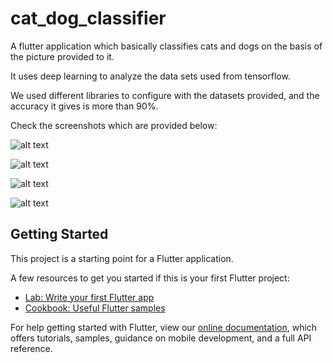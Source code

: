 # cat_dog_classifier

A flutter application which basically classifies cats and dogs on the basis of the picture provided to it.

It uses deep learning to analyze the data sets used from tensorflow.

We used different libraries to configure with the datasets provided, and the accuracy it gives is more than 90%.

Check the screenshots which are provided below:





![alt text](https://github.com/raghav-dubey-avid/Cat_Dog_Classifier_Using_Flutter/blob/9a0feb9c43580cbbe6598abe8cf1121f934c29c9/screenshot_Cat_dog_classifier/20210425_224205.jpg)


![alt text](https://github.com/raghav-dubey-avid/Cat_Dog_Classifier_Using_Flutter/blob/2b35419f7198013dc226291bf3f2cdc71d70ac62/screenshot_Cat_dog_classifier/Screenshot_20210425-223025.jpg)



![alt text](https://github.com/raghav-dubey-avid/Cat_Dog_Classifier_Using_Flutter/blob/2b35419f7198013dc226291bf3f2cdc71d70ac62/screenshot_Cat_dog_classifier/Screenshot_20210425-223445_Camera.jpg)




![alt text](https://github.com/raghav-dubey-avid/Cat_Dog_Classifier_Using_Flutter/blob/2b35419f7198013dc226291bf3f2cdc71d70ac62/screenshot_Cat_dog_classifier/Screenshot_20210425-223453.jpg)




## Getting Started

This project is a starting point for a Flutter application.


A few resources to get you started if this is your first Flutter project:

- [Lab: Write your first Flutter app](https://flutter.dev/docs/get-started/codelab)
- [Cookbook: Useful Flutter samples](https://flutter.dev/docs/cookbook)

For help getting started with Flutter, view our
[online documentation](https://flutter.dev/docs), which offers tutorials,
samples, guidance on mobile development, and a full API reference.
